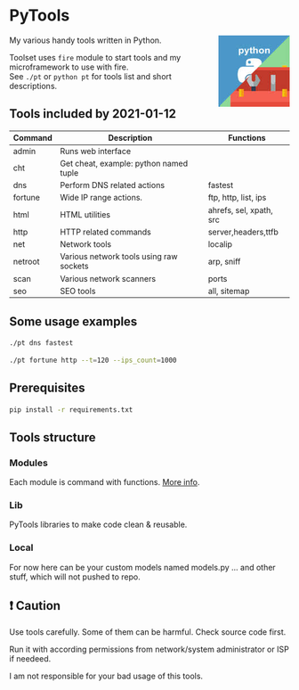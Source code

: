 # PyTools

<img align="right" src="pytools.jpeg" alt="fagci python tools">

My various handy tools written in Python.

Toolset uses `fire` module to start tools and my microframework to use with fire.  
See `./pt` or `python pt` for tools list and short descriptions.

## Tools included by 2021-01-12

|Command|Description|Functions|
|---|---|---|
|admin|Runs web interface||
|cht|Get cheat, example: python named tuple||
|dns|Perform DNS related actions|fastest|
|fortune|Wide IP range actions.|ftp, http, list, ips|
|html|HTML utilities|ahrefs, sel, xpath, src|
|http|HTTP related commands|server,headers,ttfb|
|net|Network tools|localip|
|netroot|Various network tools using raw sockets|arp, sniff|
|scan|Various network scanners|ports|
|seo|SEO tools|all, sitemap|

## Some usage examples

```sh
./pt dns fastest
```

```sh
./pt fortune http --t=120 --ips_count=1000
```

## Prerequisites

```sh
pip install -r requirements.txt
```

## Tools structure

### Modules

Each module is command with functions. [More info](/modules).

### Lib

PyTools libraries to make code clean & reusable.

### Local

For now here can be your custom models named models.py ... and other stuff, which will not pushed to repo.

## :exclamation: Caution

Use tools carefully. Some of them can be harmful. Check source code first.

Run it with according permissions from network/system administrator or ISP if needeed.

I am not responsible for your bad usage of this tools.
